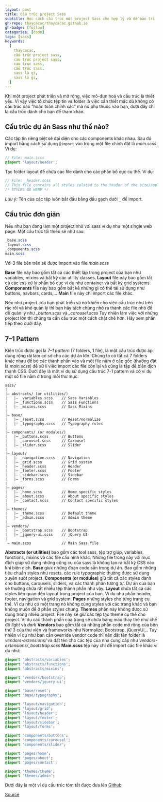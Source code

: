 ```yaml
---
layout: post
title: Cấu trúc project Sass
subtitle: Học cách cấu trúc một project Sass cho hợp lý và dễ bảo trì
gh-repo: thaycacac/thaycacac.github.io
gh-badge: [follow]
categories: [code]
tags: [sass]
keywords:
  [
    thaycacac,
    cấu trúc project sass,
    cau truc project sass,
    cau truc sass,
    cấu trúc sass,
    sass là gì,
    sass la gi,
  ]
---
```


Khi một project phát triển và mở rộng, việc mô-đun hoá và cấu trúc là thiết yếu. Vì vậy việc tổ chức tệp tin và folder là việc cần thiết mặc dù không có cấu trúc nào "hoàn toàn chính xác" mà nó phụ thuộc vào bạn, dưới đây chỉ là cấu trúc dành cho bạn để tham khảo.

## Cấu trúc dự án Sass như thế nào?

Các tập tin riêng biệt sẽ đại diện cho các components khác nhau. Sau đó import bằng cách sử dụng `@import` vào trong một file chính đặt là _main.scss_. Ví dụ:

```sass
// File: main.scss
@import 'layout/header';
```

Tạo folder layout để chứa các file dành cho các phần bố cục cụ thể. Ví dụ:

```sass
// File: _header.scss
// This file contains all styles related to the header of the site/application.
/* STYLES GO HERE */
```

_Lưu ý:_ Tên của các tệp luôn bắt đầu bằng dấu gạch dưới `_` để import.

## Cấu trúc đơn giản

Nếu như bạn đang làm một project nhỏ với sass ví dụ như một single web page. Một cấu trúc tối thiếu sẽ như sau:

```sass
_base.scss
_layout.scss
_components.scss
main.scss
```

Với 3 file bên trên sẽ được import vào file _main.scss_

**Base** file này bao gồm tất cả các thiết lập trong project của bạn như variables, mixins và bất kỳ các utility classes.
**Layout** file này bao gồm tất cả các css xử lý phần bố cục ví dụ như container và bất kỳ grid systems.
**Components** file này bao gồm bất kể những gì có thể tái sử dụng như buttons, navbars, cards,...
**Main** file này chỉ import các file khác.

Nếu như project của bạn phát triển và nó khiến cho việc cấu trúc như trên rắc rôi và khó quản lý thì bạn hãy tách chúng nhỏ ra thành các file nhỏ để dễ quản lý như _\_button.scss_ và _\_carousel.scss_
Tuy nhiên làm việc với những project lớn thì chúng ta cần cấu trúc một cách chặt chẽ hơn. Hãy xem phần tiếp theo dưới đây.

## 7–1 Pattern

Kiến trúc được gọi là _7–1 pattern_ (7 folders, 1 file), là một cấu trúc được áp dụng rộng rãi làm cơ sở cho các dự án lớn. Chúng ta có tất cả 7 folders khác nhau để bỏ các thành phần vào và một file nằm ở cấp gốc (thường đặt là _main.scss_) để xử lí việc import các file còn lại và cũng là tập để biên dịch thành CSS.
Dưới đây là một ví dụ sử dụng cấu trúc 7-1 pattern và có ví dụ một số file nằm ở trong mỗi thư mục:

```
sass/
|
|– abstracts/ (or utilities/)
|   |– _variables.scss    // Sass Variables
|   |– _functions.scss    // Sass Functions
|   |– _mixins.scss       // Sass Mixins
|
|– base/
|   |– _reset.scss        // Reset/normalize
|   |– _typography.scss   // Typography rules
|
|– components/ (or modules/)
|   |– _buttons.scss      // Buttons
|   |– _carousel.scss     // Carousel
|   |– _slider.scss       // Slider
|
|– layout/
|   |– _navigation.scss   // Navigation
|   |– _grid.scss         // Grid system
|   |– _header.scss       // Header
|   |– _footer.scss       // Footer
|   |– _sidebar.scss      // Sidebar
|   |– _forms.scss        // Forms
|
|– pages/
|   |– _home.scss         // Home specific styles
|   |– _about.scss        // About specific styles
|   |– _contact.scss      // Contact specific styles
|
|– themes/
|   |– _theme.scss        // Default theme
|   |– _admin.scss        // Admin theme
|
|– vendors/
|   |– _bootstrap.scss    // Bootstrap
|   |– _jquery-ui.scss    // jQuery UI
|
`– main.scss              // Main Sass file
```

**Abstracts (or utilities)** bao gồm các tool sass, tệp trợ giúp, variables, functions, mixins và các file cấu hình khác. Những file trong này với mục đích giúp sử dụng những công cụ của sass là không tạo ra bất kỳ CSS nào khi biên dịch.
**Base** giưx những đoạn code sẵn trong dự án. Bao gồm những tiêu chuẩn styles như resets, các rule typographic thường được sử dụng xuyên suốt project.
**Components (or modules)** giữ tất cả các styles dành cho buttons, carousels, sliders, và các thành phần tương tự. Dự án của bạn sẽ thường chứa rất nhiều tệp thành phần như vậy.
**Layout** chứa tất cả các styles liên quan đến layout trong project của bạn. Ví dụ như phần header, footer, navigation và grid system.
**Pages** những styles cho từng trang cụ thể. Ví dụ như có một trang nó không cùng styles với các trang khác và bạn không muốn để ở phần styles chung.
**Themes** phần này không được sử dụng trong nhiều project. File này sẽ giữ các tệp tạo theme cụ thể cho project. Ví dụ các thành phần của trang sẽ chứa bảng màu thay thế như chế độ _light_ và _dark_
**Vendors** bao gồm tất cả những phần code mở rộng của bên thứ 3 của thư viện và frameworks như Normalize, Bootstrap, jQueryUI,.. Tuy nhiên ví dụ như bạn cần override vendor code thì nên đặt tên folder là _vendors-extensions/_ và đặt tên cho các tệp của nhà cung cấp như _vendors-extensions/\_bootstrap.scss_
**Main.scss** tệp này chỉ để import các file khác ví dụ như:

```sass
@import 'abstracts/variables';
@import 'abstracts/functions';
@import 'abstracts/mixins';

@import 'vendors/bootstrap';
@import 'vendors/jquery-ui';

@import 'base/reset';
@import 'base/typography';

@import 'layout/navigation';
@import 'layout/grid';
@import 'layout/header';
@import 'layout/footer';
@import 'layout/sidebar';
@import 'layout/forms';

@import 'components/buttons';
@import 'components/carousel';
@import 'components/slider';

@import 'pages/home';
@import 'pages/about';
@import 'pages/contact';

@import 'themes/theme';
@import 'themes/admin';
```

Dưới đây là một ví dụ cấu trúc tóm tắt được đưa lên [Github](https://github.com/HugoGiraudel/sass-boilerplate)

[Source](https://medium.com/@timothyrobards/structuring-your-sass-projects-c8d41fa55ed4)
